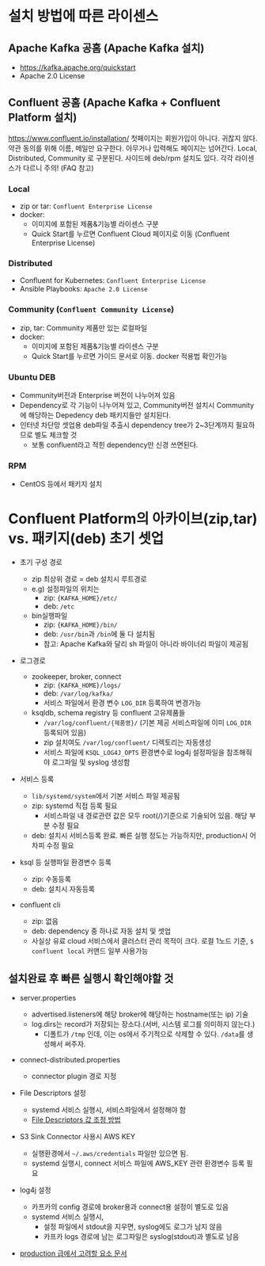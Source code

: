 # 설치 방법에 따른 라이센스
## Apache Kafka 공홈 (Apache Kafka 설치)
- https://kafka.apache.org/quickstart
- Apache 2.0 License

## Confluent 공홈 (Apache Kafka + Confluent Platform 설치)
 https://www.confluent.io/installation/
 첫페이지는 회원가입이 아니다. 귀찮지 않다. 약관 동의를 위해 이름, 메일만 요구한다. 아무거나 입력해도 페이지는 넘어간다. Local, Distributed, Community 로 구분된다. 사이드에 deb/rpm 설치도 있다. 각각 라이센스가 다르니 주의! (FAQ 참고)

### Local
- zip or tar: `Confluent Enterprise License`
- docker:
    - 이미지에 포함된 제품&기능별 라이센스 구분
    - Quick Start를 누르면 Confluent Cloud 페이지로 이동 (Confluent Enterprise License)
### Distributed
- Confluent for Kubernetes: `Confluent Enterprise License`
- Ansible Playbooks: `Apache 2.0 License`

### Community (`Confluent Community License`)
- zip, tar: Community 제품만 있는 로컬파일
- docker:
    - 이미지에 포함된 제품&기능별 라이센스 구분
    - Quick Start를 누르면 가이드 문서로 이동. docker 적용법 확인가능

### Ubuntu DEB
- Community버전과 Enterprise 버전이 나누어져 있음
- Dependency로 각 기능이 나누어져 있고, Community버전 설치시 Community에 해당하는 Depedency deb 패키지들만 설치된다.
- 인터넷 차단망 셋업용 deb파일 추출시 dependency tree가 2~3단계까지 필요하므로 별도 체크할 것
    - 보통 confluent라고 적힌 dependency만 신경 쓰면된다.

### RPM
- CentOS 등에서 패키지 설치

# Confluent Platform의 아카이브(zip,tar) vs. 패키지(deb) 초기 셋업
- 초기 구성 경로
    - zip 최상위 경로 = deb 설치시 루트경로
    - e.g) 설정파일의 위치는
        - zip: `{KAFKA_HOME}/etc/`
        - deb: `/etc`
    - bin실행파일
        - zip: `{KAFKA_HOME}/bin/`
        - deb: `/usr/bin`과 `/bin`에 둘 다 설치됨
        - 참고: Apache Kafka와 달리 sh 파일이 아니라 바이너리 파일이 제공됨
- 로그경로
    - zookeeper, broker, connect
        - zip: `{KAFKA_HOME}/logs/`
        - deb: `/var/log/kafka/`
        - 서비스 파일에서 환경 변수 `LOG_DIR` 등록하여 변경가능
    - ksqldb, schema registry 등 confluent 고유제품들
        - `/var/log/confluent/{제품명}/` (기본 제공 서비스파일에 이미 `LOG_DIR` 등록되어 있음)
        - zip 설치여도 `/var/log/confluent/` 디렉토리는 자동생성
        - 서비스 파일에 `KSQL_LOG4J_OPTS` 환경변수로 log4j 설정파일을 참조해줘야 로그파일 및 syslog 생성함

- 서비스 등록
    - `lib/systemd/system`에서 기본 서비스 파일 제공됨
    - zip: systemd 직접 등록 필요
        - 서비스파일 내 경로관련 값은 모두 root(/)기준으로 기술되어 있음. 해당 부분 수정 필요
    - deb: 설치시 서비스등록 완료. 빠른 실행 정도는 가능하지만, production시 어차피 수정 필요

- ksql 등 실행파일 환경변수 등록
    - zip: 수동등록
    - deb: 설치시 자동등록

- confluent cli
    - zip: 없음
    - deb: dependency 중 하나로 자동 설치 및 셋업
    - 사실상 유료 cloud 서비스에서 클러스터 관리 목적이 크다. 로컬 1노드 기준, `$ confluent local` 커맨드 일부 사용가능



## 설치완료 후 빠른 실행시 확인해야할 것
- server.properties
	- advertised.listeners에 해당 broker에 해당하는 hostname(또는 ip) 기술
	- log.dirs는 record가 저장되는 장소다.(서버, 시스템 로그를 의미하지 않는다.)
		- 디폴트가 `/tmp` 인데, 이는 os에서 주기적으로 삭제할 수 있다. `/data`를 생성해서 써주자.
- connect-distributed.properties
	- connector plugin 경로 지정
- File Descriptors 설정
	- systemd 서비스 실행시, 서비스파일에서 설정해야 함
    - [File Descriptors 값 조정 방법](https://docs.confluent.io/platform/current/kafka/deployment.html#file-descriptors-and-mmap)


- S3 Sink Connector 사용시 AWS KEY
	- 실행환경에서 `~/.aws/credentials` 파일만 있으면 됨.
	- systemd 실행시, connect 서비스 파일에 AWS_KEY 관련 환경변수 등록 필요


- log4j 설정
	- 카프카의 config 경로에 broker용과 connect용 설정이 별도로 있음
	- systemd 서비스 실행시,
		- 설정 파일에서 stdout을 지우면, syslog에도 로그가 남지 않음
		- 카프카 logs 경로에 남는 로그파일은 syslog(stdout)과 별도로 남음
- [production 급에서 고려할 요소 문서](https://docs.confluent.io/platform/current/kafka/deployment.html#running-ak-in-production)